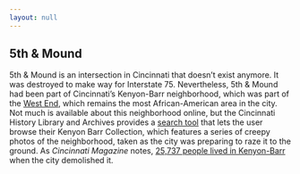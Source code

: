 ```yaml
---
layout: null
---
```

## 5th & Mound

5th & Mound is an intersection in Cincinnati that doesn’t exist anymore. It was
destroyed to make way for Interstate 75. Nevertheless, 5th & Mound had been part
of Cincinnati’s Kenyon-Barr neighborhood, which was part of the [West
End](https://en.wikipedia.org/wiki/West_End,_Cincinnati), which remains the most
African-American area in the city. Not much is available about this neighborhood
online, but the Cincinnati History Library and Archives provides a [search
tool](http://library.cincymuseum.org/starweb/photos/servlet.starweb?path=photos/photo-session.web)
that lets the user browse their Kenyon Barr Collection, which features a series
of creepy photos of the neighborhood, taken as the city was preparing to raze it
to the ground. As *Cincinnati Magazine* notes, [25,737 people lived in
Kenyon-Barr](http://www.cincinnatimagazine.com/citywiseblog/lost-city-kenyon-barr-queensgate/)
when the city demolished it.
